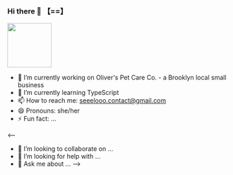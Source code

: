 ### Hi there 👋 【==】

<a href="URL_REDIRECT" target="blank"><img align="center" src="[URL_TO_YOUR_IMAGE](https://64.media.tumblr.com/f86b0f2fae3244ec72440637707bfa47/ea6952d55f7fc5b4-98/s400x600/8f0e03a2691d72b49332183e654b6bae904c69e7.gif)" height="100" /></a>

- 🔭 I’m currently working on Oliver's Pet Care Co. - a Brooklyn local small business
- 🌱 I’m currently learning TypeScript
- 📫 How to reach me: seeelooo.contact@gmail.com
- 😄 Pronouns: she/her
- ⚡ Fun fact: ...

<--
- 👯 I’m looking to collaborate on ...
- 🤔 I’m looking for help with ...
- 💬 Ask me about ...
-->

